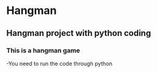 # Hangman


## Hangman project with python coding

### This is a hangman game

-You need to run the code through python


